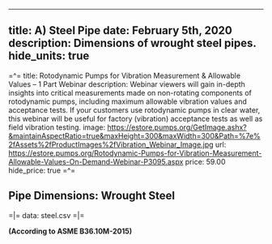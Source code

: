 -----
title: A) Steel Pipe
date: February 5th, 2020
description: Dimensions of wrought steel pipes.
hide_units: true
-----

=^=
title: Rotodynamic Pumps for Vibration Measurement & Allowable Values – 1 Part Webinar
description: Webinar viewers will gain in-depth insights into critical measurements made on non-rotating components of rotodynamic pumps, including maximum allowable vibration values and acceptance tests. If your customers use rotodynamic pumps in clear water, this webinar will be useful for factory (vibration) acceptance tests as well as field vibration testing.
image: https://estore.pumps.org/GetImage.ashx?&maintainAspectRatio=true&maxHeight=300&maxWidth=300&Path=%7e%2fAssets%2fProductImages%2fVibration_Webinar_Image.jpg
url: https://estore.pumps.org/Rotodynamic-Pumps-for-Vibration-Measurement-Allowable-Values-On-Demand-Webinar-P3095.aspx
price: 59.00
hide_price: true
=^=

## Pipe Dimensions: Wrought Steel 

=|=
data: steel.csv
=|=

**(According to ASME B36.10M-2015)**
